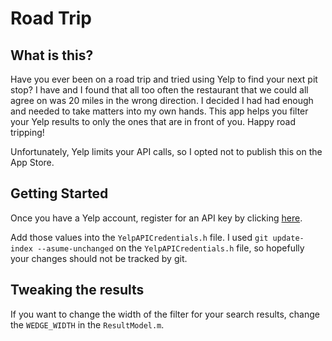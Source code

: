 # Road Trip

## What is this?

Have you ever been on a road trip and tried using Yelp to find your next pit stop? I have and I found that all too often the restaurant that we could all agree on was 20 miles in the wrong direction. I decided I had had enough and needed to take matters into my own hands. This app helps you filter your Yelp results to only the ones that are in front of you. Happy road tripping!

Unfortunately, Yelp limits your API calls, so I opted not to publish this on the App Store. 

## Getting Started

Once you have a Yelp account, register for an API key by clicking [here](http://www.yelp.com/developers/getting_started/api_access). 

Add those values into the `YelpAPICredentials.h` file. I used `git update-index --asume-unchanged` on the `YelpAPICredentials.h` file, so hopefully your changes should not be tracked by git.

## Tweaking the results

If you want to change the width of the filter for your search results, change the `WEDGE_WIDTH` in the `ResultModel.m`.